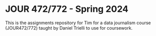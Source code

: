 # JOUR 472/772 - Spring 2024

This is the assignments repository for Tim for a data journalism course (JOUR472/772) taught by Daniel Trielli to use for coursework.